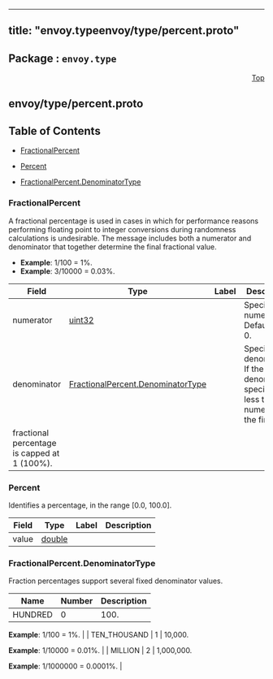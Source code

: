 
---
title: "envoy.typeenvoy/type/percent.proto"
---

## Package : `envoy.type`



<a name="top"></a>

<a name="API Reference for envoy/type/percent.proto"></a>
<p align="right"><a href="#top">Top</a></p>

## envoy/type/percent.proto


## Table of Contents
  - [FractionalPercent](#envoy.type.FractionalPercent)
  - [Percent](#envoy.type.Percent)

  - [FractionalPercent.DenominatorType](#envoy.type.FractionalPercent.DenominatorType)






<a name="envoy.type.FractionalPercent"></a>

### FractionalPercent
A fractional percentage is used in cases in which for performance reasons performing floating
point to integer conversions during randomness calculations is undesirable. The message includes
both a numerator and denominator that together determine the final fractional value.

* **Example**: 1/100 = 1%.
* **Example**: 3/10000 = 0.03%.


| Field | Type | Label | Description |
| ----- | ---- | ----- | ----------- |
| numerator | [uint32](#uint32) |  | Specifies the numerator. Defaults to 0. |
| denominator | [FractionalPercent.DenominatorType](#envoy.type.FractionalPercent.DenominatorType) |  | Specifies the denominator. If the denominator specified is less than the numerator, the final
fractional percentage is capped at 1 (100%). |






<a name="envoy.type.Percent"></a>

### Percent
Identifies a percentage, in the range [0.0, 100.0].


| Field | Type | Label | Description |
| ----- | ---- | ----- | ----------- |
| value | [double](#double) |  |  |





 


<a name="envoy.type.FractionalPercent.DenominatorType"></a>

### FractionalPercent.DenominatorType
Fraction percentages support several fixed denominator values.

| Name | Number | Description |
| ---- | ------ | ----------- |
| HUNDRED | 0 | 100.

**Example**: 1/100 = 1%. |
| TEN_THOUSAND | 1 | 10,000.

**Example**: 1/10000 = 0.01%. |
| MILLION | 2 | 1,000,000.

**Example**: 1/1000000 = 0.0001%. |


 

 

 

